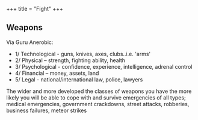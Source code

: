 +++
title = "Fight"
+++

## Weapons
Via Guru Anerobic:

- 1/ Technological - guns, knives, axes, clubs..i.e. 'arms' 
- 2/ Physical – strength, fighting ability, health 
- 3/ Psychological - confidence, experience, intelligence, adrenal control 
- 4/ Financial – money, assets, land 
- 5/ Legal - national/international law, police, lawyers 

The wider and more developed the classes of weapons you have the more likely you will be able to cope with and survive emergencies of all types; medical emergencies, government crackdowns, street attacks, robberies, business failures, meteor strikes